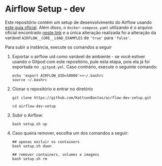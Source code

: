 # Airflow Setup - dev

Este repositório contém um setup de desenvolvimento do Airflow usando <a href="https://airflow.apache.org/docs/apache-airflow/stable/howto/docker-compose/index.html">este guia oficial</a>. Além disso, o `docker-compose.yaml` utilizando é o arquivo oficial encontrado <a href="https://airflow.apache.org/docs/apache-airflow/2.9.3/docker-compose.yaml">neste link</a> e a única alteração realizada foi a alteração da variável `AIRFLOW__CORE__LOAD_EXAMPLES` de `'true'` para `'false'`.


Para subir a instância, execute os comandos a seguir

1. Exportar o airflow uid como variável de ambiente - se você estiver usando o Gitpod com este repositório, pule esta etapa, pois ela já foi exportada no `.gitpod.yml`. Caso contrário, execute o seguinte comando:

    ```
    echo 'export AIRFLOW_UID=50000'>>~/.bashrc
    source ~/.bashrc
    ```

2. Clonar o repositório e entrar no diretório
    ```
    git clone https://github.com/KattsonBastos/airflow-dev-setup.git

    cd airflow-dev-setup
    ```

3. Subir o Airflow:
    ```
    bash setup.sh up
    ```

4. Caso queira remover, escolha um dos comandos a seguir:
    ```
    ## apenas excluir os containers
    bash setup.sh down

    ## remover containers, volumes e imagens
    bash setup.sh rm
    ```